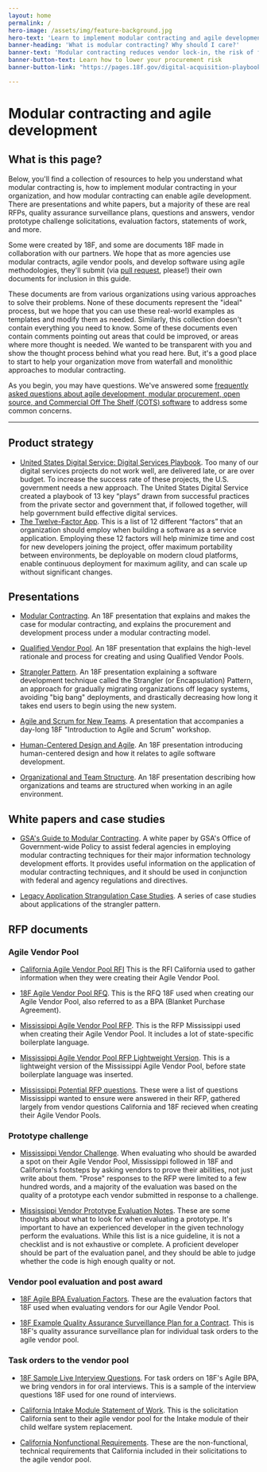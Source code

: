 ```yaml
---
layout: home
permalink: /
hero-image: /assets/img/feature-background.jpg
hero-text: 'Learn to implement modular contracting and agile development in your government organization.'
banner-heading: 'What is modular contracting? Why should I care?'
banner-text: 'Modular contracting reduces vendor lock-in, the risk of failure, and the consequences of failure, while enabling continuous competition and allowing your end users to benefit from new software in weeks — not years. It does this by breaking up a massive software project into smaller pieces and issuing multiple smaller, faster, lower-risk solicitations.'
banner-button-text: Learn how to lower your procurement risk
banner-button-link: "https://pages.18f.gov/digital-acquisition-playbook/"

---
```

# Modular contracting and agile development

## What is this page?

Below, you'll find a collection of resources to help you understand what modular contracting is, how to implement modular contracting in your organization, and how modular contracting can enable agile development. There are presentations and white papers, but a majority of these are real RFPs, quality assurance surveillance plans, questions and answers, vendor prototype challenge solicitations, evaluation factors, statements of work, and more.

Some were created by 18F, and some are documents 18F made in collaboration with our partners. We hope that as more agencies use modular contracts, agile vendor pools, and develop software using agile methodologies, they'll submit (via [pull request](https://github.com/18F/Modular-Contracting-And-Agile-Development), please!) their own documents for inclusion in this guide.

These documents are from various organizations using various approaches to solve their problems. None of these documents represent the "ideal" process, but we hope that you can use these real-world examples as templates and modify them as needed. Similarly, this collection doesn't contain everything you need to know. Some of these documents even contain comments pointing out areas that could be improved, or areas where more thought is needed. We wanted to be transparent with you and show the thought process behind what you read here. But, it's a good place to start to help your organization move from waterfall and monolithic approaches to modular contracting.

As you begin, you may have questions. We've answered some [frequently asked questions about agile development, modular procurement, open source, and Commercial Off The Shelf (COTS) software](/faq/) to address some common concerns.

---

## Product strategy

* [United States Digital Service: Digital Services Playbook](https://playbook.cio.gov/). Too many of our digital services projects do not work well, are delivered late, or are over budget. To increase the success rate of these projects, the U.S. government needs a new approach. The United States Digital Service created a playbook of 13 key “plays” drawn from successful practices from the private sector and government that, if followed together, will help government build effective digital services.
* [The Twelve-Factor App](https://12factor.net/). This is a list of 12 different “factors” that an organization should employ when building a software as a service application. Employing these 12 factors will help minimize time and cost for new developers joining the project, offer maximum portability between environments, be deployable on modern cloud platforms, enable continuous deployment for maximum agility, and can scale up without significant changes. 

## Presentations

* [Modular Contracting](https://github.com/18F/Modular-Contracting-And-Agile-Development/raw/master/pages/files/Presentation%20Modular%20Contracting.pdf). An 18F presentation that explains and makes the case for modular contracting, and explains the procurement and development process under a modular contracting model.

* [Qualified Vendor Pool](https://github.com/18F/Modular-Contracting-And-Agile-Development/raw/master/pages/files/Presentation%20Qualified%20Vendor%20Pool.pdf). An 18F presentation that explains the high-level rationale and process for creating and using Qualified Vendor Pools.

* [Strangler Pattern](https://github.com/18F/Modular-Contracting-And-Agile-Development/raw/master/pages/files/Presentation%20Strangler%20Pattern.pdf). An 18F presentation explaining a software development technique called the Strangler (or Encapsulation) Pattern, an approach for gradually migrating organizations off legacy systems, avoiding "big bang" deployments, and drastically decreasing how long it takes end users to begin using the new system.

* [Agile and Scrum for New Teams](https://github.com/18F/Modular-Contracting-And-Agile-Development/raw/master/pages/files/Presentation%20Agile%20and%20Scrum%20for%20New%20Teams.pdf). A presentation that accompanies a day-long 18F "Introduction to Agile and Scrum" workshop. 

* [Human-Centered Design and Agile](https://github.com/18F/Modular-Contracting-And-Agile-Development/raw/master/pages/files/Presentation%20Human%20Centered%20Design%20and%20Agile.pdf). An 18F presentation introducing human-centered design and how it relates to agile software development.

* [Organizational and Team Structure](https://github.com/18F/Modular-Contracting-And-Agile-Development/raw/master/pages/files/Presentation%20Organizational%20and%20Team%20Structure.pdf). An 18F presentation describing how organizations and teams are structured when working in an agile environment.

## White papers and case studies

* [GSA's Guide to Modular Contracting](https://github.com/18F/Modular-Contracting-And-Agile-Development/raw/master/pages/files/Modular%20Contracting%20Guide.pdf). A white paper by GSA's Office of Government-wide Policy  to assist federal agencies in employing modular contracting techniques for their major information technology development efforts. It provides useful information on the application of modular contracting techniques, and it should be used in conjunction with federal and agency regulations and directives.

* [Legacy Application Strangulation Case Studies](http://paulhammant.com/2013/07/14/legacy-application-strangulation-case-studies/). A series of case studies about applications of the strangler pattern.

## RFP documents

### Agile Vendor Pool

* [California Agile Vendor Pool RFI](https://github.com/18F/Modular-Contracting-And-Agile-Development/raw/master/pages/files/California%20Vendor%20Pool%20RFI.pdf) This is the RFI California used to gather information when they were creating their Agile Vendor Pool. 

* [18F Agile Vendor Pool RFQ](https://github.com/18F/Modular-Contracting-And-Agile-Development/raw/master/pages/files/18F%20Agile%20Vendor%20Pool%20RFQ.docx). This is the RFQ 18F used when creating our Agile Vendor Pool, also referred to as a BPA (Blanket Purchase Agreement).

* [Mississippi Agile Vendor Pool RFP](https://github.com/18F/Modular-Contracting-And-Agile-Development/raw/master/pages/files/Mississippi%20Agile%20Vendor%20Pool%20RFP.docx). This is the RFP Mississippi used when creating their Agile Vendor Pool. It includes a lot of state-specific boilerplate language.

* [Mississippi Agile Vendor Pool RFP Lightweight Version](https://github.com/18F/Modular-Contracting-And-Agile-Development/raw/master/pages/files/Mississippi%20Agile%20Vendor%20Pool%20RFP%20Lightweight%20version.docx). This is a lightweight version of the Mississippi Agile Vendor Pool, before state boilerplate language was inserted. 

* [Mississippi Potential RFP questions](https://github.com/18F/Modular-Contracting-And-Agile-Development/raw/master/pages/files/Mississippi%20Potential%20Vendor%20Questions%20for%20Vendor%20Pool%20RFP.xlsx). These were a list of questions Mississippi wanted to ensure were answered in their RFP, gathered largely from vendor questions California and 18F recieved when creating their Agile Vendor Pools.

### Prototype challenge

* [Mississippi Vendor Challenge](https://github.com/18F/Modular-Contracting-And-Agile-Development/raw/master/pages/files/Mississippi%20Vendor%20Challenge.docx). When evaluating who should be awarded a spot on their Agile Vendor Pool, Mississippi followed in 18F and California's footsteps by asking vendors to prove their abilities, not just write about them. "Prose" responses to the RFP were limited to a few hundred words, and a majority of the evaluation was based on the quality of a prototype each vendor submitted in response to a challenge.

* [Mississippi Vendor Prototype Evaluation Notes](https://github.com/18F/Modular-Contracting-And-Agile-Development/raw/master/pages/files/18F%20Vendor%20Prototype%20Evaluation%20Notes.docx). These are some thoughts about what to look for when evaluating a prototype. It's important to have an experienced developer in the given technology perform the evaluations. While this list is a nice guideline, it is not a checklist and is not exhaustive or complete. A proficient developer should be part of the evaluation panel, and they should be able to judge whether the code is high enough quality or not.

### Vendor pool evaluation and post award

* [18F Agile BPA Evaluation Factors](https://github.com/18F/Modular-Contracting-And-Agile-Development/raw/master/pages/files/18F%20Agile%20BPA%20Evaluation%20Factors.docx). These are the evaluation factors that 18F used when evaluating vendors for our Agile Vendor Pool.

* [18F Example Quality Assurance Surveillance Plan for a Contract](https://github.com/18F/bpa-opm-eqip/blob/master/QASP.md). This is 18F's quality assurance surveillance plan for individual task orders to the agile vendor pool.

### Task orders to the vendor pool

* [18F Sample Live Interview Questions](https://github.com/18F/Modular-Contracting-And-Agile-Development/raw/master/pages/files/18F%20Sample%20Live%20Interview%20Questions.docx). For task orders on 18F's Agile BPA, we bring vendors in for oral interviews. This is a sample of the interview questions 18F used for one round of interviews.

* [California Intake Module Statement of Work](https://github.com/18F/Modular-Contracting-And-Agile-Development/raw/master/pages/files/California%20Intake%20Module%20Statement%20of%20Work.docx). This is the solicitation California sent to their agile vendor pool for the Intake module of their child welfare system replacement.

* [California Nonfunctional Requirements](https://github.com/18F/Modular-Contracting-And-Agile-Development/raw/master/pages/files/California%20Nonfunctional%20Requirements.docx). These are the non-functional, technical requirements that California included in their solicitations to the agile vendor pool. 
